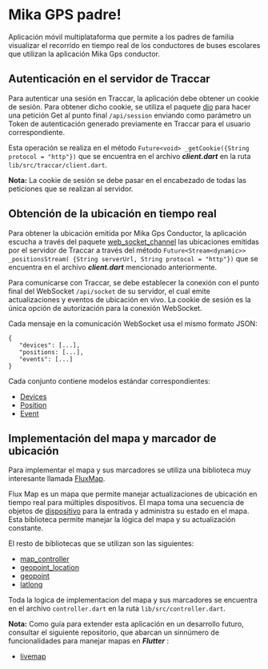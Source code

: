 ﻿# Mika GPS padre!
Aplicación móvil  multiplataforma que permite a los padres de familia visualizar el recorrido en tiempo real  de los conductores de buses escolares que utilizan la aplicación Mika Gps conductor.

## Autenticación en el servidor de Traccar
Para autenticar una sesión en Traccar, la aplicación debe obtener un cookie de sesión. Para obtener dicho cookie, se utiliza el paquete [dio](https://pub.dev/packages/dio) para hacer una petición Get al punto final `/api/session` enviando como parámetro un Token de autenticación generado previamente en Traccar para el usuario correspondiente. 

Esta operación se realiza en el método  `Future<void> _getCookie({String protocol = "http"})`  que se encuentra en el archivo ***client.dart***
en la ruta `lib/src/traccar/client.dart`. 

**Nota:** La cookie de sesión se debe pasar en el encabezado de todas las peticiones que se realizan al servidor.


 ## Obtención de la ubicación en tiempo real
Para obtener la ubicación emitida por Mika Gps Conductor, la aplicación escucha a través del paquete [web_socket_channel](https://pub.dev/packages/web_socket_channel) las ubicaciones emitidas por el servidor de Traccar a través del método `Future<Stream<dynamic>> _positionsStream(
{String serverUrl, String protocol = "http"})` que se encuentra en el archivo ***client.dart***  mencionado anteriormente.

Para comunicarse con Traccar, se debe establecer la conexión con el punto final del WebSocket `/api/socket` de su servidor, el cual emite actualizaciones y eventos de ubicación en vivo. La cookie de sesión es la única opción de autorización para la conexión WebSocket.

Cada mensaje en la comunicación WebSocket usa el mismo formato JSON:
 
    { 
       "devices": [...],
       "positions: [...], 
       "events": [...]  
    }
Cada conjunto contiene modelos estándar correspondientes:

-   [Devices](https://www.traccar.org/api-reference/#/definitions/Device)
-   [Position](https://www.traccar.org/api-reference/#/definitions/Position)
-   [Event](https://www.traccar.org/api-reference/#/definitions/Event)

## Implementación del mapa y marcador de ubicación
Para implementar el mapa y sus marcadores se utiliza una biblioteca muy interesante llamada [FluxMap](https://pub.dev/packages/fluxmap).

Flux Map es un mapa  que permite  manejar actualizaciones de ubicación en tiempo real para múltiples dispositivos. El mapa toma una secuencia de objetos de [dispositivo](https://github.com/synw/device) para la entrada y administra su estado en el mapa. Esta biblioteca permite manejar la lógica del mapa y su actualización constante. 

El resto de bibliotecas que se utilizan son las siguientes:

 - [map_controller](https://pub.dev/packages/map_controller)
 - [geopoint_location](geopoint_location)
 - [geopoint](https://pub.dev/packages/geopoint)
 - [latlong](https://pub.dev/packages/latlong)

Toda la logica de implementacion del mapa y sus marcadores se encuentra en el archivo `controller.dart` en la ruta `lib/src/controller.dart`.

**Nota:** Como guía para extender esta aplicación en un desarrollo futuro, consultar el siguiente repositorio, que abarcan un sinnúmero de funcionalidades para manejar mapas en ***Flutter*** :

 - [livemap](https://github.com/synw/livemap)


